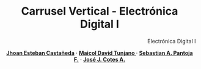 
<h1 align="center">Carrusel Vertical - Electrónica Digital I</h1>
<p align="right"> Electrónica Digital I </p>
<p align="center">
    <a href=" "><strong>Jhoan Esteban Castañeda</strong></a>
    ·
    <a href=" "><strong>Maicol David Tunjano </strong></a>
    ·
    <a href=" "><strong>Sebastian A. Pantoja F.</strong></a>
    ·
    <a href="https://github.com/jjCotes/"><strong>José J. Cotes A.</strong></a>
</p>


